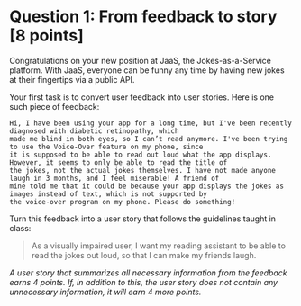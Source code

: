 # Question 1: From feedback to story [8 points]
Congratulations on your new position at JaaS, the Jokes-as-a-Service platform. With JaaS, everyone can be funny any time
by having new jokes at their fingertips via a public API.

Your first task is to convert user feedback into user stories. Here is one such piece of feedback:

```text
Hi, I have been using your app for a long time, but I've been recently diagnosed with diabetic retinopathy, which
made me blind in both eyes, so I can’t read anymore. I've been trying to use the Voice-Over feature on my phone, since
it is supposed to be able to read out loud what the app displays. However, it seems to only be able to read the title of
the jokes, not the actual jokes themselves. I have not made anyone laugh in 3 months, and I feel miserable! A friend of
mine told me that it could be because your app displays the jokes as images instead of text, which is not supported by
the voice-over program on my phone. Please do something!
```

Turn this feedback into a user story that follows the guidelines taught in class:
> As a visually impaired user, I want my reading assistant to be able to read the jokes out loud, so that I can make my friends laugh.

_A user story that summarizes all necessary information from the feedback earns 4 points. If, in addition to this, the
user story does not contain any unnecessary information, it will earn 4 more points._
